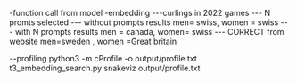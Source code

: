 -function call from model
-embedding
---curlings  in 2022 games
--- N promts selected
--- without prompts results men= swiss, women = swiss
--- with N prompts results  men = canada, women= swiss
--- CORRECT  from website   men=sweden , women =Great britain

--profiling
python3 -m cProfile -o output/profile.txt t3_embedding_search.py
snakeviz output/profile.txt